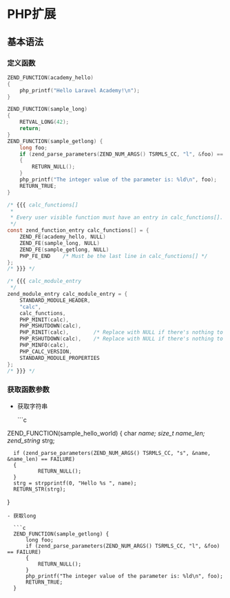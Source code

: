 # PHP扩展

## 基本语法

### 定义函数

```c
ZEND_FUNCTION(academy_hello)
{
    php_printf("Hello Laravel Academy!\n");
}

ZEND_FUNCTION(sample_long)
{
    RETVAL_LONG(42);
    return;
}
ZEND_FUNCTION(sample_getlong) {
    long foo;
    if (zend_parse_parameters(ZEND_NUM_ARGS() TSRMLS_CC, "l", &foo) == FAILURE)
    {
        RETURN_NULL();
    }
    php_printf("The integer value of the parameter is: %ld\n", foo);
    RETURN_TRUE;
}

/* {{{ calc_functions[]
 *
 * Every user visible function must have an entry in calc_functions[].
 */
const zend_function_entry calc_functions[] = {
    ZEND_FE(academy_hello, NULL)
    ZEND_FE(sample_long, NULL)
    ZEND_FE(sample_getlong, NULL)
    PHP_FE_END    /* Must be the last line in calc_functions[] */
};
/* }}} */

/* {{{ calc_module_entry
 */
zend_module_entry calc_module_entry = {
    STANDARD_MODULE_HEADER,
    "calc",
    calc_functions,
    PHP_MINIT(calc),
    PHP_MSHUTDOWN(calc),
    PHP_RINIT(calc),        /* Replace with NULL if there's nothing to do at request start */
    PHP_RSHUTDOWN(calc),    /* Replace with NULL if there's nothing to do at request end */
    PHP_MINFO(calc),
    PHP_CALC_VERSION,
    STANDARD_MODULE_PROPERTIES
};
/* }}} */
```

### 获取函数参数

* 获取字符串

  \`\`\`c

ZEND\_FUNCTION\(sample\_hello\_world\) { char _name; size\_t name\_len; zend\_string_ strg;

```text
  if (zend_parse_parameters(ZEND_NUM_ARGS() TSRMLS_CC, "s", &name, &name_len) == FAILURE)
  {
          RETURN_NULL();
  }
  strg = strpprintf(0, "Hello %s ", name);
  RETURN_STR(strg);
```

}

```text
- 获取long

  ```c
  ZEND_FUNCTION(sample_getlong) {
      long foo;
      if (zend_parse_parameters(ZEND_NUM_ARGS() TSRMLS_CC, "l", &foo) == FAILURE)
      {
          RETURN_NULL();
      }
      php_printf("The integer value of the parameter is: %ld\n", foo);
      RETURN_TRUE;
  }
```

​

